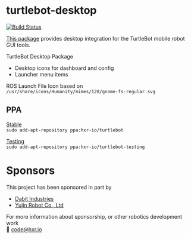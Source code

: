 # turtlebot-desktop
[![Build Status](https://travis-ci.org/TurtleBot-Mfg/turtlebot-desktop.svg?branch=master)](https://travis-ci.org/TurtleBot-Mfg/turtlebot-desktop)

[This package](https://github.com/TurtleBot-Mfg/turtlebot-desktop) provides
desktop integration for the TurtleBot mobile robot GUI tools.

TurtleBot Desktop Package
 * Desktop icons for dashboard and config
 * Launcher menu items

ROS Launch File Icon based on
`/usr/share/icons/Humanity/mimes/128/gnome-fs-regular.svg`

## PPA
[Stable](https://code.launchpad.net/~hxr-io/+archive/ubuntu/turtlebot)  
`sudo add-apt-repository ppa:hxr-io/turtlebot`

[Testing](https://code.launchpad.net/~hxr-io/+archive/ubuntu/turtlebot-testing)  
`sudo add-apt-repository ppa:hxr-io/turtlebot-testing`

# Sponsors
This project has been sponsored in part by
* [Dabit Industries](https://dabit.industries/)
* [Yujin Robot Co., Ltd](http://en.yujinrobotcorp.com/)

For more information about sponsorship, or other robotics development work  
:email: code@hxr.io
